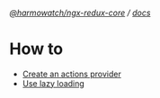 ###### [@harmowatch/ngx-redux-core](../../README.md) / [docs](../index.md)
 
# How to

- [Create an actions provider](./create-an-actions-provider.md)
- [Use lazy loading](./use-lazy-loading.md)
